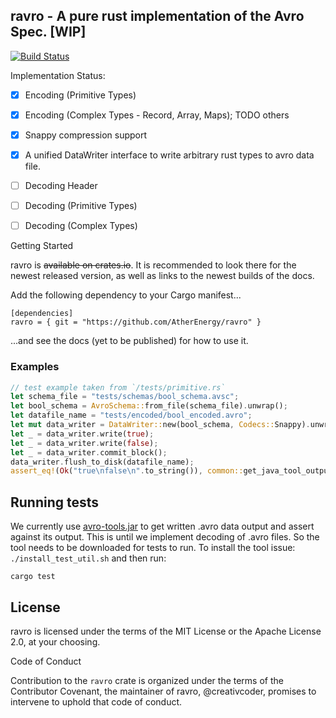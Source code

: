 
## ravro - A pure rust implementation of the Avro Spec. [WIP]

[![Build Status](https://travis-ci.org/Ather-Energy/ravro.svg?branch=master)](https://travis-ci.org/Ather-Energy/ravro)

Implementation Status:

- [X] Encoding (Primitive Types)

- [X] Encoding (Complex Types - Record, Array, Maps); TODO others

- [X] Snappy compression support

- [X] A unified DataWriter interface to write arbitrary rust types to avro data file.

- [ ] Decoding Header

- [ ] Decoding (Primitive Types)

- [ ] Decoding (Complex Types)

Getting Started

ravro is ~~available on crates.io~~. It is recommended to look there for the newest released version, as well as links to the newest builds of the docs.

Add the following dependency to your Cargo manifest...

```
[dependencies]
ravro = { git = "https://github.com/AtherEnergy/ravro" }
```

...and see the docs (yet to be published) for how to use it.

### Examples

```rust
// test example taken from `/tests/primitive.rs`
let schema_file = "tests/schemas/bool_schema.avsc";
let bool_schema = AvroSchema::from_file(schema_file).unwrap();
let datafile_name = "tests/encoded/bool_encoded.avro";
let mut data_writer = DataWriter::new(bool_schema, Codecs::Snappy).unwrap();
let _ = data_writer.write(true);
let _ = data_writer.write(false);
let _ = data_writer.commit_block();
data_writer.flush_to_disk(datafile_name);
assert_eq!(Ok("true\nfalse\n".to_string()), common::get_java_tool_output(datafile_name));
```

## Running tests

We currently use [avro-tools.jar](https://mvnrepository.com/artifact/org.apache.avro/avro-tools/1.8.2) to get written .avro data
output and assert against its output. This is until we implement decoding of .avro files.
So the tool needs to be downloaded for tests to run.
To install the tool issue: `./install_test_util.sh` and then run:

`cargo test`

## License

ravro is licensed under the terms of the MIT License or the Apache License 2.0, at your choosing.

Code of Conduct

Contribution to the `ravro` crate is organized under the terms of the Contributor Covenant, the maintainer of ravro, @creativcoder, promises to intervene to uphold that code of conduct.